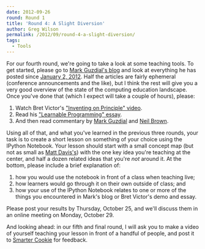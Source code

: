 ```yaml
---
date: 2012-09-26
round: Round 1
title: 'Round 4: A Slight Diversion'
author: Greg Wilson
permalink: /2012/09/round-4-a-slight-diversion/
tags:
  - Tools
---
```

For our fourth round, we're going to take a look at some teaching tools. To get started, please go to [Mark Guzdial's blog][1] and look at everything he has posted since [January 2, 2012][2]. Half the articles are fairly ephemeral (conference announcements and the like), but I think the rest will give you a very good overview of the state of the computing education landscape. Once you've done that (which I expect will take a couple of hours), please:

1.  Watch Bret Victor's ["Inventing on Principle" video][3].
2.  Read his ["Learnable Programming" essay][4].
3.  And then read commentary by [Mark Guzdial][5] and [Neil Brown][6].

Using all of that, and what you've learned in the previous three rounds, your task is to create a short lesson on something of your choice using the IPython Notebook. Your lesson should start with a small concept map (but not as small as [Matt Davis's][7]) with the one key idea you're teaching at the center, and half a dozen related ideas that you're *not* around it. At the bottom, please include a brief explanation of:

1.  how you would use the notebook in front of a class when teaching live;
2.  how learners would go through it on their own outside of class; and
3.  how your use of the IPython Notebook relates to one or more of the things you encountered in Mark's blog or Bret Victor's demo and essay.

Please post your results by Thursday, October 25, and we'll discuss them in an online meeting on Monday, October 29.

And looking ahead: in our fifth and final round, I will ask you to make a video of yourself teaching your lesson in front of a handful of people, and post it to [Smarter Cookie][8] for feedback.

 [1]: http://computinged.wordpress.com/
 [2]: http://computinged.wordpress.com/2012/01/02/creating-new-models-for-on-line-cs-learning/
 [3]: http://vimeo.com/36579366
 [4]: http://worrydream.com/LearnableProgramming/
 [5]: http://computinged.wordpress.com/2012/09/28/learnable-programming-thinking-about-programming-languages-and-systems-in-a-new-way/
 [6]: http://academiccomputing.wordpress.com/2012/09/28/experts-can-program-blindfolded/
 [7]: /2012/09/06/week-1-shell-pipes-and-filters/
 [8]: http://www.beasmartercookie.com/
